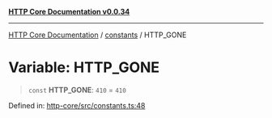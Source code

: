 [**HTTP Core Documentation v0.0.34**](../../README.md)

***

[HTTP Core Documentation](../../modules.md) / [constants](../README.md) / HTTP\_GONE

# Variable: HTTP\_GONE

> `const` **HTTP\_GONE**: `410` = `410`

Defined in: [http-core/src/constants.ts:48](https://github.com/stonemjs/http-core/blob/8d2f265873c2a6f093cdaa7580ed7328bd078613/src/constants.ts#L48)
